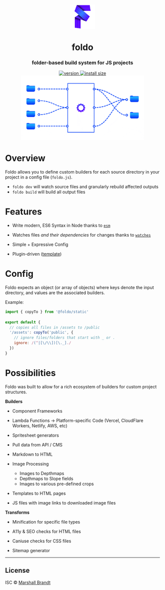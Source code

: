 <div align="center">
  <img src="https://github.com/foldo/foldo/raw/main/meta/foldo.png" alt="Foldo" width="80" />
</div>

<h1 align="center">foldo</h1>
<h3 align="center">folder-based build system for JS projects</h3>
<div align="center">
  <a href="https://npmjs.org/package/foldo">
    <img src="https://badgen.net/npm/v/foldo/?color=42D" alt="version" />
  </a>
  <a href="https://packagephobia.com/result?p=foldo">
    <img src="https://badgen.net/packagephobia/install/foldo/?color=27D" alt="install size" />
  </a>
</div>

<div align="center">
  <img src="https://github.com/foldo/foldo/raw/main/meta/build.gif" alt="How Foldo works" width=400 />
</div>

# Overview

Foldo allows you to define custom builders for each source directory in your project in a config file (`foldo.js`).
- `foldo dev` will watch source files and granularly rebuild affected outputs
- `foldo build` will build all output files

# Features

- Write modern, ES6 Syntax in Node thanks to [`esm`](https://github.com/standard-things/esm)

- Watches files *and their dependencies* for changes thanks to [`watches`](https://github.com/marshallcb/watches)

- Simple + Expressive Config

- Plugin-driven ([template](https://github.com/foldo/template))

# Config

Foldo expects an object (or array of objects) where keys denote the input directory, and values are the associated builders.

Example:
```js
import { copyTo } from '@foldo/static'

export default {
  // copies all files in /assets to /public
  '/assets': copyTo('public', {
    // ignore files/folders that start with _ or .
    ignore: /(^|[\/\\])[\._]./
  })
}
```

# Possibilities

Foldo was built to allow for a rich ecosystem of builders for custom project structures.

**Builders**

- Component Frameworks

- Lambda Functions -> Platform-specific Code (Vercel, CloudFlare Workers, Netlify, AWS, etc)

- Spritesheet generators

- Pull data from API / CMS

- Markdown to HTML

- Image Processing
  - Images to Depthmaps
  - Depthmaps to Slope fields
  - Images to various pre-defined crops

- Templates to HTML pages

- JS files with image links to downloaded image files

**Transforms**

- Minification for specific file types

- A11y & SEO checks for HTML files

- Caniuse checks for CSS files

- Sitemap generator

---

## License

ISC © [Marshall Brandt](https://m4r.sh)

